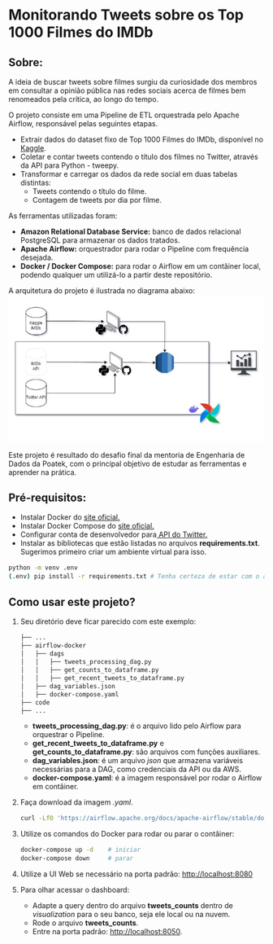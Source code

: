 # Monitorando Tweets sobre os Top 1000 Filmes do IMDb

## Sobre:

A ideia de buscar tweets sobre filmes surgiu da curiosidade dos membros em consultar a opinião pública nas redes sociais acerca de filmes bem renomeados pela crítica, ao longo do tempo. 

O projeto consiste em uma Pipeline de ETL orquestrada pelo Apache Airflow, responsável pelas seguintes etapas.
* Extrair dados do dataset fixo de Top 1000 Filmes do IMDb, disponível no [Kaggle](https://www.kaggle.com/datasets/harshitshankhdhar/imdb-dataset-of-top-1000-movies-and-tv-shows).
* Coletar e contar tweets contendo o título dos filmes no Twitter, através da API para Python - tweepy.
* Transformar e carregar os dados da rede social em duas tabelas distintas:
    * Tweets contendo o título do filme.
    * Contagem de tweets por dia por filme.

As ferramentas utilizadas foram:
* **Amazon Relational Database Service:** banco de dados relacional PostgreSQL para armazenar os dados tratados.
* **Apache Airflow:** orquestrador para rodar o Pipeline com frequência desejada.
* **Docker / Docker Compose:** para rodar o Airflow em um contâiner local, podendo qualquer um utilizá-lo a partir deste repositório.

A arquitetura do projeto é ilustrada no diagrama abaixo:
![imdb_diagram](https://github.com/lucca-miorelli/imdb-project/blob/main/imdb_diagram.jpg)

Este projeto é resultado do desafio final da mentoria de Engenharia de Dados da Poatek, com o principal objetivo de estudar as ferramentas e aprender na prática.


## Pré-requisitos:
- Instalar Docker do [site oficial.](https://docs.docker.com/get-docker/)
- Instalar Docker Compose do [site oficial.](https://docs.docker.com/compose/install/)
- Configurar conta de desenvolvedor para[ API do Twitter.](https://twitter.com/i/flow/login?input_flow_data=%7B%22requested_variant%22%3A%22eyJyZWRpcmVjdF9hZnRlcl9sb2dpbiI6Imh0dHBzOi8vZGV2ZWxvcGVyLnR3aXR0ZXIuY29tL2VuL3BvcnRhbC9wZXRpdGlvbi9lc3NlbnRpYWwvYmFzaWMtaW5mbyJ9%22%7D)
- Instalar as bibliotecas que estão listadas no arquivos **requirements.txt**. Sugerimos primeiro criar um ambiente virtual para isso.

```bash
python -m venv .env
(.env) pip install -r requirements.txt # Tenha certeza de estar com o ambiente virtual ativo.
```


## Como usar este projeto?

1. Seu diretório deve ficar parecido com este exemplo:

    ```
    ├── ...  
    ├── airflow-docker
    │   ├── dags
    │   │   ├── tweets_processing_dag.py
    │   │   ├── get_counts_to_dataframe.py
    │   │   ├── get_recent_tweets_to_dataframe.py
    │   ├── dag_variables.json
    │   ├── docker-compose.yaml
    ├── code
    ├── ...    
    ```
    
    - **tweets_processing_dag.py**: é o arquivo lido pelo Airflow para orquestrar o Pipeline.
    - **get_recent_tweets_to_dataframe.py** e **get_counts_to_dataframe.py**: são arquivos com funções auxiliares.
    - **dag_variables.json**: é um arquivo *json* que armazena variáveis necessárias para a DAG, como credenciais da API ou da AWS.
    - **docker-compose.yaml**: é a imagem responsável por rodar o Airflow em contâiner.

2. Faça download da imagem *.yaml*.

    ```bash
    curl -LfO 'https://airflow.apache.org/docs/apache-airflow/stable/docker-compose.yaml'
    ```

3. Utilize os comandos do Docker para rodar ou parar o contâiner:

    ```bash
    docker-compose up -d    # iniciar
    docker-compose down     # parar
    ```

4. Utilize a UI Web se necessário na porta padrão: [http://localhost:8080](http://localhost:8080)

5. Para olhar acessar o dashboard:
    - Adapte a query dentro do arquivo **tweets_counts** dentro de *visualization* para o seu banco, seja ele local ou na nuvem.
    - Rode o arquivo **tweets_counts**.
    - Entre na porta padrão: [http://localhost:8050](http://localhost:8050).